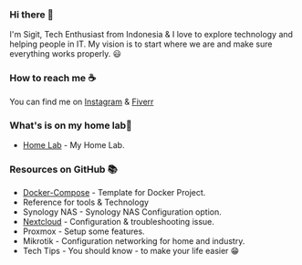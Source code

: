 ### Hi there 👋

I'm Sigit, Tech Enthusiast from Indonesia & I love to explore technology and helping people in IT. 
My vision is to start where we are and make sure everything works properly. 😃 

### How to reach me ☕
You can find me on [Instagram](https://www.instagram.com/geek.shift/) & [Fiverr](https://www.fiverr.com/sigitkusuma606)

### What's is on my home lab🏡
- [Home Lab](https://homer.geekshift.site) - My Home Lab.

### Resources on GitHub 📚
- [Docker-Compose](https://github.com/sigitkusuma/home-lab/tree/main/Docker-Compose) - Template for Docker Project.
- Reference for tools & Technology
- Synology NAS - Synology NAS Configuration option.
- [Nextcloud](https://github.com/sigitkusuma/nextcloud) - Configuration & troubleshooting issue.
- Proxmox - Setup some features.
- Mikrotik - Configuration networking for home and industry.
- Tech Tips - You should know - to make your life easier 😁

<!--
### Specialities
<details>
<summary>My top Expertice</summary>

| Rank | Tech |
|-----:|-----------|
|     1| Synology NAS|
|     2| Nextcloud|
|     3| Mikrotik|

</details>
**sigitkusuma/sigitkusuma** is a ✨ _special_ ✨ repository because its `README.md` (this file) appears on your GitHub profile.

Here are some ideas to get you started:

- 🔭 I’m currently working on ...
- 🌱 I’m currently learning ...
- 👯 I’m looking to collaborate on ...
- 🤔 I’m looking for help with ...
- 💬 Ask me about ...
- 📫 How to reach me: ...
- 😄 Pronouns: ...
- ⚡ Fun fact: ...
-->
